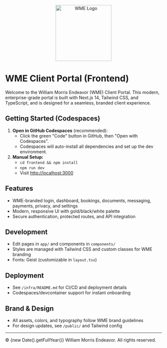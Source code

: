 <p align="center">
  <img src="/public/wme-logo.svg" alt="WME Logo" width="180" />
</p>

# WME Client Portal (Frontend)

Welcome to the William Morris Endeavor (WME) Client Portal. This modern, enterprise-grade portal is built with Next.js 14, Tailwind CSS, and TypeScript, and is designed for a seamless, branded client experience.

## Getting Started (Codespaces)

1. **Open in GitHub Codespaces** (recommended):
   - Click the green "Code" button in GitHub, then "Open with Codespaces".
   - Codespaces will auto-install all dependencies and set up the dev environment.
2. **Manual Setup:**
   - `cd frontend && npm install`
   - `npm run dev`
   - Visit [http://localhost:3000](http://localhost:3000)

## Features
- WME-branded login, dashboard, bookings, documents, messaging, payments, privacy, and settings
- Modern, responsive UI with gold/black/white palette
- Secure authentication, protected routes, and API integration

## Development
- Edit pages in `app/` and components in `components/`
- Styles are managed with Tailwind CSS and custom classes for WME branding
- Fonts: Geist (customizable in `layout.tsx`)

## Deployment
- See `/infra/README.md` for CI/CD and deployment details
- Codespaces/devcontainer support for instant onboarding

## Brand & Design
- All assets, colors, and typography follow WME brand guidelines
- For design updates, see `/public/` and Tailwind config

---
© {new Date().getFullYear()} William Morris Endeavor. All rights reserved.
